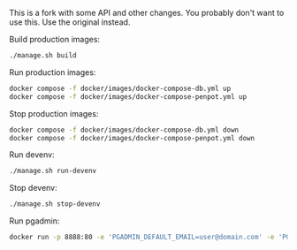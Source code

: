 This is a fork with some API and other changes. You probably don't want to use this. Use the original instead.

Build production images:

```bash
./manage.sh build
```

Run production images:

```bash
docker compose -f docker/images/docker-compose-db.yml up
docker compose -f docker/images/docker-compose-penpot.yml up
```

Stop production images:

```bash
docker compose -f docker/images/docker-compose-db.yml down
docker compose -f docker/images/docker-compose-penpot.yml down
```

Run devenv:

```bash
./manage.sh run-devenv
```

Stop devenv:

```bash
./manage.sh stop-devenv
```


Run pgadmin:

```bash
docker run -p 8888:80 -e 'PGADMIN_DEFAULT_EMAIL=user@domain.com' -e 'PGADMIN_DEFAULT_PASSWORD=penpot' -d dpage/pgadmin4
```


